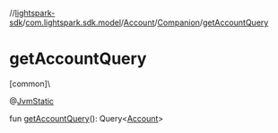 //[lightspark-sdk](../../../../index.md)/[com.lightspark.sdk.model](../../index.md)/[Account](../index.md)/[Companion](index.md)/[getAccountQuery](get-account-query.md)

# getAccountQuery

[common]\

@[JvmStatic](https://kotlinlang.org/api/latest/jvm/stdlib/kotlin.jvm/-jvm-static/index.html)

fun [getAccountQuery](get-account-query.md)(): Query&lt;[Account](../index.md)&gt;
